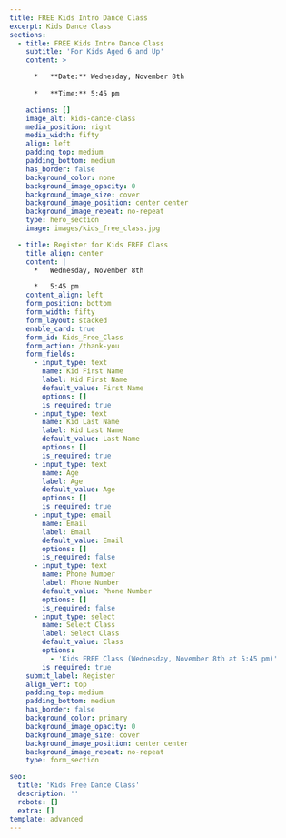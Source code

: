 ```yaml
---
title: FREE Kids Intro Dance Class
excerpt: Kids Dance Class
sections:
  - title: FREE Kids Intro Dance Class
    subtitle: 'For Kids Aged 6 and Up'
    content: >

      *   **Date:** Wednesday, November 8th
   
      *   **Time:** 5:45 pm

    actions: []
    image_alt: kids-dance-class
    media_position: right
    media_width: fifty
    align: left
    padding_top: medium
    padding_bottom: medium
    has_border: false
    background_color: none
    background_image_opacity: 0
    background_image_size: cover
    background_image_position: center center
    background_image_repeat: no-repeat
    type: hero_section
    image: images/kids_free_class.jpg

  - title: Register for Kids FREE Class
    title_align: center
    content: |
      *   Wednesday, November 8th

      *   5:45 pm
    content_align: left
    form_position: bottom
    form_width: fifty
    form_layout: stacked
    enable_card: true
    form_id: Kids_Free_Class
    form_action: /thank-you
    form_fields:
      - input_type: text
        name: Kid First Name
        label: Kid First Name
        default_value: First Name
        options: []
        is_required: true
      - input_type: text
        name: Kid Last Name
        label: Kid Last Name
        default_value: Last Name
        options: []
        is_required: true
      - input_type: text
        name: Age
        label: Age
        default_value: Age
        options: []
        is_required: true
      - input_type: email
        name: Email
        label: Email
        default_value: Email
        options: []
        is_required: false
      - input_type: text
        name: Phone Number
        label: Phone Number
        default_value: Phone Number
        options: []
        is_required: false
      - input_type: select
        name: Select Class
        label: Select Class
        default_value: Class
        options:
          - 'Kids FREE Class (Wednesday, November 8th at 5:45 pm)'
        is_required: true
    submit_label: Register
    align_vert: top
    padding_top: medium
    padding_bottom: medium
    has_border: false
    background_color: primary
    background_image_opacity: 0
    background_image_size: cover
    background_image_position: center center
    background_image_repeat: no-repeat
    type: form_section

seo:
  title: 'Kids Free Dance Class'
  description: ''
  robots: []
  extra: []
template: advanced
---
```

